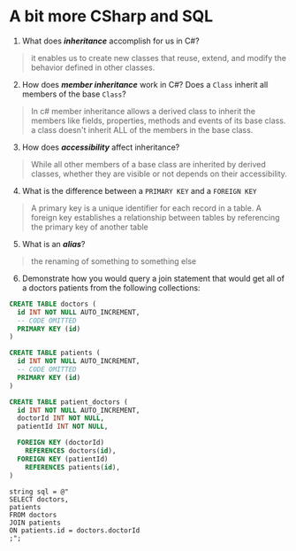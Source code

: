# A bit more CSharp and SQL
1. What does ***inheritance*** accomplish for us in C#?

  > it enables us to create new classes that reuse, extend, and modify the behavior defined in other classes.

2. How does ***member inheritance*** work in C#? Does a `Class` inherit all members of the base `Class`?

  > In c# member inheritance allows a derived class to inherit the members like fields, properties, methods and events of its base class. a class doesn't inherit ALL of the members in the base class.

3. How does ***accessibility*** affect inheritance?

  > While all other members of a base class are inherited by derived classes, whether they are visible or not depends on their accessibility.

4. What is the difference between a `PRIMARY KEY` and a `FOREIGN KEY`

  > A primary key is a unique identifier for each record in a table. A foreign key establishes a relationship between tables by referencing the primary key of another table

5. What is an ***alias***?

  > the renaming of something to something else

6. Demonstrate how you would query a join statement that would get all of a doctors patients from the following collections:

  ```SQL
  CREATE TABLE doctors (
    id INT NOT NULL AUTO_INCREMENT,
    -- CODE OMITTED
    PRIMARY KEY (id)
  )

  CREATE TABLE patients (
    id INT NOT NULL AUTO_INCREMENT,
    -- CODE OMITTED
    PRIMARY KEY (id)
  )

  CREATE TABLE patient_doctors (
    id INT NOT NULL AUTO_INCREMENT,
    doctorId INT NOT NULL,
    patientId INT NOT NULL,

    FOREIGN KEY (doctorId)
      REFERENCES doctors(id),
    FOREIGN KEY (patientId)
      REFERENCES patients(id),
  )

  ```

  >     
    string sql = @" 
    SELECT doctors,
    patients
    FROM doctors
    JOIN patients
    ON patients.id = doctors.doctorId
    ;";
